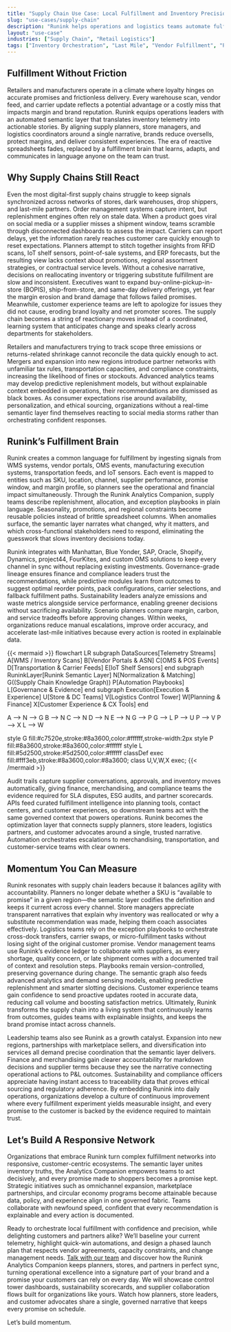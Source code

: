 ```yaml
---
title: "Supply Chain Use Case: Local Fulfillment and Inventory Precision"
slug: "use-cases/supply-chain"
description: "Runink helps operations and logistics teams automate fulfillment logic, reduce oversell risk, and close the gap between data and delivery."
layout: "use-case"
industries: ["Supply Chain", "Retail Logistics"]
tags: ["Inventory Orchestration", "Last Mile", "Vendor Fulfillment", "Predictive Restocking"]
---
```


## Fulfillment Without Friction

Retailers and manufacturers operate in a climate where loyalty hinges on accurate promises and frictionless delivery. Every warehouse scan, vendor feed, and carrier update reflects a potential advantage or a costly miss that impacts margin and brand reputation. Runink equips operations leaders with an automated semantic layer that translates inventory telemetry into actionable stories. By aligning supply planners, store managers, and logistics coordinators around a single narrative, brands reduce oversells, protect margins, and deliver consistent experiences. The era of reactive spreadsheets fades, replaced by a fulfillment brain that learns, adapts, and communicates in language anyone on the team can trust.

## Why Supply Chains Still React

Even the most digital-first supply chains struggle to keep signals synchronized across networks of stores, dark warehouses, drop shippers, and last-mile partners. Order management systems capture intent, but replenishment engines often rely on stale data. When a product goes viral on social media or a supplier misses a shipment window, teams scramble through disconnected dashboards to assess the impact. Carriers can report delays, yet the information rarely reaches customer care quickly enough to reset expectations. Planners attempt to stitch together insights from RFID scans, IoT shelf sensors, point-of-sale systems, and ERP forecasts, but the resulting view lacks context about promotions, regional assortment strategies, or contractual service levels. Without a cohesive narrative, decisions on reallocating inventory or triggering substitute fulfillment are slow and inconsistent. Executives want to expand buy-online-pickup-in-store (BOPIS), ship-from-store, and same-day delivery offerings, yet fear the margin erosion and brand damage that follows failed promises. Meanwhile, customer experience teams are left to apologize for issues they did not cause, eroding brand loyalty and net promoter scores. The supply chain becomes a string of reactionary moves instead of a coordinated, learning system that anticipates change and speaks clearly across departments for stakeholders.

Retailers and manufacturers trying to track scope three emissions or returns-related shrinkage cannot reconcile the data quickly enough to act. Mergers and expansion into new regions introduce partner networks with unfamiliar tax rules, transportation capacities, and compliance constraints, increasing the likelihood of fines or stockouts. Advanced analytics teams may develop predictive replenishment models, but without explainable context embedded in operations, their recommendations are dismissed as black boxes. As consumer expectations rise around availability, personalization, and ethical sourcing, organizations without a real-time semantic layer find themselves reacting to social media storms rather than orchestrating confident responses. 

## Runink’s Fulfillment Brain

Runink creates a common language for fulfillment by ingesting signals from WMS systems, vendor portals, OMS events, manufacturing execution systems, transportation feeds, and IoT sensors. Each event is mapped to entities such as SKU, location, channel, supplier performance, promise window, and margin profile, so planners see the operational and financial impact simultaneously. Through the Runink Analytics Companion, supply teams describe replenishment, allocation, and exception playbooks in plain language. Seasonality, promotions, and regional constraints become reusable policies instead of brittle spreadsheet columns. When anomalies surface, the semantic layer narrates what changed, why it matters, and which cross-functional stakeholders need to respond, eliminating the guesswork that slows inventory decisions today.

Runink integrates with Manhattan, Blue Yonder, SAP, Oracle, Shopify, Dynamics, project44, FourKites, and custom OMS solutions to keep every channel in sync without replacing existing investments. Governance-grade lineage ensures finance and compliance leaders trust the recommendations, while predictive modules learn from outcomes to suggest optimal reorder points, pack configurations, carrier selections, and fallback fulfillment paths. Sustainability leaders analyze emissions and waste metrics alongside service performance, enabling greener decisions without sacrificing availability. Scenario planners compare margin, carbon, and service tradeoffs before approving changes. Within weeks, organizations reduce manual escalations, improve order accuracy, and accelerate last-mile initiatives because every action is rooted in explainable data.

{{< mermaid >}}
flowchart LR
  subgraph DataSources[Telemetry Streams]
    A[WMS / Inventory Scans]
    B[Vendor Portals & ASN]
    C[OMS & POS Events]
    D[Transportation & Carrier Feeds]
    E[IoT Shelf Sensors]
  end
  subgraph RuninkLayer[Runink Semantic Layer]
    N[Normalization & Matching]
    G((Supply Chain Knowledge Graph))
    P[Automation Playbooks]
    L[Governance & Evidence]
  end
  subgraph Execution[Execution & Experience]
    U[Store & DC Teams]
    V[Logistics Control Tower]
    W[Planning & Finance]
    X[Customer Experience & CX Tools]
  end

  A --> N --> G
  B --> N
  C --> N
  D --> N
  E --> N
  G --> P
  G --> L
  P --> U
  P --> V
  P --> X
  L --> W

  style G fill:#c7520e,stroke:#8a3600,color:#ffffff,stroke-width:2px
  style P fill:#8a3600,stroke:#8a3600,color:#ffffff
  style L fill:#5d2500,stroke:#5d2500,color:#ffffff
  classDef exec fill:#fff3eb,stroke:#8a3600,color:#8a3600;
  class U,V,W,X exec;
{{< /mermaid >}}

Audit trails capture supplier conversations, approvals, and inventory moves automatically, giving finance, merchandising, and compliance teams the evidence required for SLA disputes, ESG audits, and partner scorecards. APIs feed curated fulfillment intelligence into planning tools, contact centers, and customer experiences, so downstream teams act with the same governed context that powers operations. Runink becomes the optimization layer that connects supply planners, store leaders, logistics partners, and customer advocates around a single, trusted narrative. Automation orchestrates escalations to merchandising, transportation, and customer-service teams with clear owners.

## Momentum You Can Measure

Runink resonates with supply chain leaders because it balances agility with accountability. Planners no longer debate whether a SKU is “available to promise” in a given region—the semantic layer codifies the definition and keeps it current across every channel. Store managers appreciate transparent narratives that explain why inventory was reallocated or why a substitute recommendation was made, helping them coach associates effectively. Logistics teams rely on the exception playbooks to orchestrate cross-dock transfers, carrier swaps, or micro-fulfillment tasks without losing sight of the original customer promise. Vendor management teams use Runink’s evidence ledger to collaborate with suppliers, as every shortage, quality concern, or late shipment comes with a documented trail of context and resolution steps. Playbooks remain version-controlled, preserving governance during change. The semantic graph also feeds advanced analytics and demand sensing models, enabling predictive replenishment and smarter slotting decisions. Customer experience teams gain confidence to send proactive updates rooted in accurate data, reducing call volume and boosting satisfaction metrics. Ultimately, Runink transforms the supply chain into a living system that continuously learns from outcomes, guides teams with explainable insights, and keeps the brand promise intact across channels.

Leadership teams also see Runink as a growth catalyst. Expansion into new regions, partnerships with marketplace sellers, and diversification into services all demand precise coordination that the semantic layer delivers. Finance and merchandising gain clearer accountability for markdown decisions and supplier terms because they see the narrative connecting operational actions to P&L outcomes. Sustainability and compliance officers appreciate having instant access to traceability data that proves ethical sourcing and regulatory adherence. By embedding Runink into daily operations, organizations develop a culture of continuous improvement where every fulfillment experiment yields measurable insight, and every promise to the customer is backed by the evidence required to maintain trust.

## Let’s Build A Responsive Network

Organizations that embrace Runink turn complex fulfillment networks into responsive, customer-centric ecosystems. The semantic layer unites inventory truths, the Analytics Companion empowers teams to act decisively, and every promise made to shoppers becomes a promise kept. Strategic initiatives such as omnichannel expansion, marketplace partnerships, and circular economy programs become attainable because data, policy, and experience align in one governed fabric. Teams collaborate with newfound speed, confident that every recommendation is explainable and every action is documented.

Ready to orchestrate local fulfillment with confidence and precision, while delighting customers and partners alike? We’ll baseline your current telemetry, highlight quick-win automations, and design a phased launch plan that respects vendor agreements, capacity constraints, and change management needs. [Talk with our team](/contact) and discover how the Runink Analytics Companion keeps planners, stores, and partners in perfect sync, turning operational excellence into a signature part of your brand and a promise your customers can rely on every day. We will showcase control tower dashboards, sustainability scorecards, and supplier collaboration flows built for organizations like yours. Watch how planners, store leaders, and customer advocates share a single, governed narrative that keeps every promise on schedule.

Let’s build momentum.
